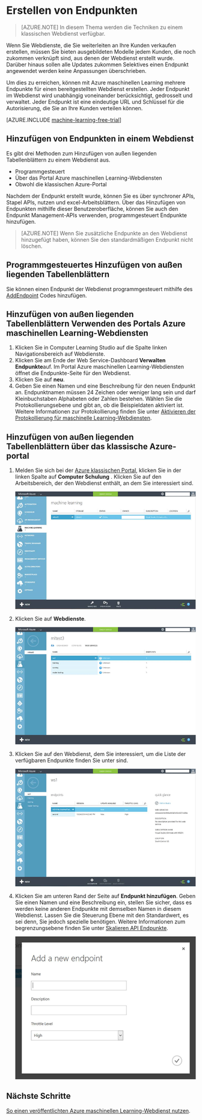 <properties
    pageTitle="Erstellen von Webdienst-Endpunkte Computer interessante | Microsoft Azure"
    description="Erstellen von Webdienst-Endpunkte Azure Computer-Schulung"
    services="machine-learning"
    documentationCenter=""
    authors="hiteshmadan"
    manager="padou"
    editor="cgronlun"/>

<tags
    ms.service="machine-learning"
    ms.devlang="multiple"
    ms.topic="article"
    ms.tgt_pltfrm="na"
    ms.workload="tbd"
    ms.date="10/04/2016"
    ms.author="himad"/>


# <a name="creating-endpoints"></a>Erstellen von Endpunkten

>[AZURE.NOTE] In diesem Thema werden die Techniken zu einem klassischen Webdienst verfügbar.

Wenn Sie Webdienste, die Sie weiterleiten an Ihre Kunden verkaufen erstellen, müssen Sie bieten ausgebildeten Modelle jedem Kunden, die noch zukommen verknüpft sind, aus denen der Webdienst erstellt wurde. Darüber hinaus sollen alle Updates zukommen Selektives einen Endpunkt angewendet werden keine Anpassungen überschrieben.

Um dies zu erreichen, können mit Azure maschinellen Learning mehrere Endpunkte für einen bereitgestellten Webdienst erstellen. Jeder Endpunkt im Webdienst wird unabhängig voneinander berücksichtigt, gedrosselt und verwaltet. Jeder Endpunkt ist eine eindeutige URL und Schlüssel für die Autorisierung, die Sie an Ihre Kunden verteilen können.

[AZURE.INCLUDE [machine-learning-free-trial](../../includes/machine-learning-free-trial.md)]

## <a name="adding-endpoints-to-a-web-service"></a>Hinzufügen von Endpunkten in einem Webdienst

Es gibt drei Methoden zum Hinzufügen von außen liegenden Tabellenblättern zu einem Webdienst aus.

* Programmgesteuert
* Über das Portal Azure maschinellen Learning-Webdiensten
* Obwohl die klassischen Azure-Portal

Nachdem der Endpunkt erstellt wurde, können Sie es über synchroner APIs, Stapel APIs, nutzen und excel-Arbeitsblättern. Über das Hinzufügen von Endpunkten mithilfe dieser Benutzeroberfläche, können Sie auch den Endpunkt Management-APIs verwenden, programmgesteuert Endpunkte hinzufügen.

 >[AZURE.NOTE] Wenn Sie zusätzliche Endpunkte an den Webdienst hinzugefügt haben, können Sie den standardmäßigen Endpunkt nicht löschen.

## <a name="adding-an-endpoint-programmatically"></a>Programmgesteuertes Hinzufügen von außen liegenden Tabellenblättern

Sie können einen Endpunkt der Webdienst programmgesteuert mithilfe des [AddEndpoint](https://github.com/raymondlaghaeian/AML_EndpointMgmt/blob/master/Program.cs) Codes hinzufügen.

## <a name="adding-an-endpoint-using-the-azure-machine-learning-web-services-portal"></a>Hinzufügen von außen liegenden Tabellenblättern Verwenden des Portals Azure maschinellen Learning-Webdiensten

1. Klicken Sie in Computer Learning Studio auf die Spalte linken Navigationsbereich auf Webdienste.
2. Klicken Sie am Ende der Web Service-Dashboard **Verwalten Endpunkte**auf. Im Portal Azure maschinellen Learning-Webdiensten öffnet die Endpunkte-Seite für den Webdienst.
3. Klicken Sie auf **neu**.
4. Geben Sie einen Namen und eine Beschreibung für den neuen Endpunkt an. Endpunktnamen müssen 24 Zeichen oder weniger lang sein und darf Kleinbuchstaben Alphabeten oder Zahlen bestehen. Wählen Sie die Protokollierungsebene und gibt an, ob die Beispieldaten aktiviert ist. Weitere Informationen zur Protokollierung finden Sie unter [Aktivieren der Protokollierung für maschinelle Learning-Webdiensten](machine-learning-web-services-logging.md).

## <a name="adding-an-endpoint-using-the-azure-classic-portal"></a>Hinzufügen von außen liegenden Tabellenblättern über das klassische Azure-portal


1. Melden Sie sich bei der [Azure klassischen Portal](http://manage.windowsazure.com), klicken Sie in der linken Spalte auf **Computer Schulung** . Klicken Sie auf den Arbeitsbereich, der den Webdienst enthält, an dem Sie interessiert sind.

    ![Navigieren Sie zu dem Arbeitsbereich](./media/machine-learning-create-endpoint/figure-1.png)

2. Klicken Sie auf **Webdienste**.

    ![Navigieren Sie zur Web services](./media/machine-learning-create-endpoint/figure-2.png)

3. Klicken Sie auf den Webdienst, dem Sie interessiert, um die Liste der verfügbaren Endpunkte finden Sie unter sind.

    ![Navigieren Sie zu Endpunkt](./media/machine-learning-create-endpoint/figure-3.png)

4. Klicken Sie am unteren Rand der Seite auf **Endpunkt hinzufügen**. Geben Sie einen Namen und eine Beschreibung ein, stellen Sie sicher, dass es werden keine anderen Endpunkte mit demselben Namen in diesem Webdienst. Lassen Sie die Steuerung Ebene mit den Standardwert, es sei denn, Sie jedoch spezielle benötigen. Weitere Informationen zum begrenzungsebene finden Sie unter [Skalieren API Endpunkte](machine-learning-scaling-webservice.md).

    ![Erstellen von Endpunkt](./media/machine-learning-create-endpoint/figure-4.png)

## <a name="next-steps"></a>Nächste Schritte

[So einen veröffentlichten Azure maschinellen Learning-Webdienst nutzen](machine-learning-consume-web-services.md).
